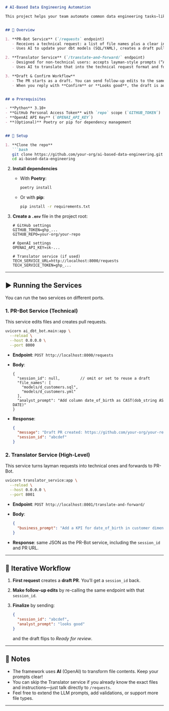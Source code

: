 ````markdown
# AI-Based Data Engineering Automation

This project helps your team automate common data engineering tasks—like adding new columns or renaming fields in your dbt models—by simply sending a request. You can use it directly (if you know which files to edit) or through a friendly, high-level translator (for non-technical users).


## 📖 Overview

1. **PR-Bot Service** (`/requests` endpoint)  
   - Receives a technical request: a list of file names plus a clear instruction for each file.  
   - Uses AI to update your dbt models (SQL/YAML), creates a draft pull request, and lets you iterate until you’re happy.

2. **Translator Service** (`/translate-and-forward/` endpoint)  
   - Designed for non-technical users: accepts layman-style prompts (“Add a KPI for date_of_birth”).  
   - Uses AI to translate that into the technical request format and forwards it to the PR-Bot.

3. **Draft & Confirm Workflow**  
   - The PR starts as a draft. You can send follow-up edits to the same draft.  
   - When you reply with **Confirm** or **Looks good**, the draft is automatically marked *Ready for review*.


## ⚙️ Prerequisites

- **Python** 3.10+  
- **GitHub Personal Access Token** with `repo` scope (`GITHUB_TOKEN`)  
- **OpenAI API Key** (`OPENAI_API_KEY`)  
- **(Optional)** Poetry or pip for dependency management


## 🔧 Setup

1. **Clone the repo**
   ```bash
   git clone https://github.com/your-org/ai-based-data-engineering.git
   cd ai-based-data-engineering
````

2. **Install dependencies**

   * With **Poetry**:

     ```bash
     poetry install
     ```
   * Or with **pip**:

     ```bash
     pip install -r requirements.txt
     ```

3. **Create a `.env`** file in the project root:

   ```dotenv
   # GitHub settings
   GITHUB_TOKEN=ghp_...
   GITHUB_REPO=your-org/your-repo

   # OpenAI settings
   OPENAI_API_KEY=sk-...

   # Translator service (if used)
   TECH_SERVICE_URL=http://localhost:8000/requests
   TECH_SERVICE_TOKEN=ghp_...
   ```

---

## ▶️ Running the Services

You can run the two services on different ports.

### 1. PR-Bot Service (Technical)

This service edits files and creates pull requests.

```bash
uvicorn ai_dbt_bot.main:app \
  --reload \
  --host 0.0.0.0 \
  --port 8000
```

* **Endpoint**: `POST http://localhost:8000/requests`
* **Body**:

  ```jsonc
  {
    "session_id": null,         // omit or set to reuse a draft
    "file_names": [
      "models/d_customers.sql",
      "models/d_customers.yml"
    ],
    "analyst_prompt": "Add column date_of_birth as CAST(dob_string AS DATE)"
  }
  ```
* **Response**:

  ```json
  {
    "message": "Draft PR created: https://github.com/your-org/your-repo/pull/123",
    "session_id": "abcdef"
  }
  ```

### 2. Translator Service (High-Level)

This service turns layman requests into technical ones and forwards to PR-Bot.

```bash
uvicorn translator_service:app \
  --reload \
  --host 0.0.0.0 \
  --port 8001
```

* **Endpoint**: `POST http://localhost:8001/translate-and-forward/`
* **Body**:

  ```json
  {
    "business_prompt": "Add a KPI for date_of_birth in customer dimension"
  }
  ```
* **Response**: same JSON as the PR-Bot service, including the `session_id` and PR URL.

---

## 🔄 Iterative Workflow

1. **First request** creates a **draft PR**. You’ll get a `session_id` back.
2. **Make follow-up edits** by re-calling the same endpoint with that `session_id`.
3. **Finalize** by sending:

   ```json
   {
     "session_id": "abcdef",
     "analyst_prompt": "looks good"
   }
   ```

   and the draft flips to *Ready for review*.

---

## 📝 Notes

* The framework uses **AI** (OpenAI) to transform file contents. Keep your prompts clear!
* You can skip the Translator service if you already know the exact files and instructions—just talk directly to `/requests`.
* Feel free to extend the LLM prompts, add validations, or support more file types.

---

